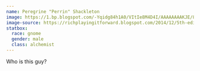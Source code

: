 ```yaml
---
name: Peregrine "Perrin" Shackleton
image: https://1.bp.blogspot.com/-Yqidg84h1A0/VItIe8M4D4I/AAAAAAAAKJE/8zeqlHjG7UQ/s1600/dispensary_of_felicity_by_sirtiefling-d6ufnm7.jpg
image-source: https://richplayingitforward.blogspot.com/2014/12/5th-edition-class-builds-alchemist.html
statbox:
  race: gnome
  gender: male
  class: alchemist
---
```


Who is this guy?
